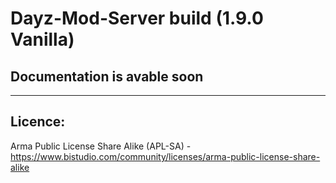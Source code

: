 # Dayz-Mod-Server build (1.9.0 Vanilla) 

## Documentation is avable soon
------------------------------
Licence:
--------------------------
Arma Public License Share Alike (APL-SA) - https://www.bistudio.com/community/licenses/arma-public-license-share-alike
